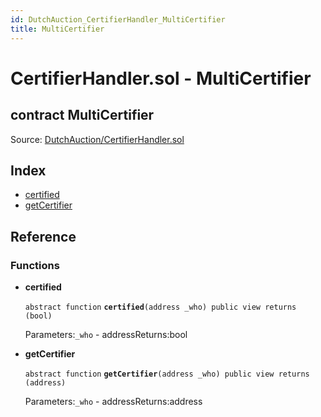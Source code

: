 ```yaml
---
id: DutchAuction_CertifierHandler_MultiCertifier
title: MultiCertifier
---
```


# CertifierHandler.sol - MultiCertifier

## contract MultiCertifier

Source: [DutchAuction/CertifierHandler.sol](https://github.com/WOM-Protocol/WOM-Ethe/blob/v1.0.0/contracts/DutchAuction/CertifierHandler.sol)

## Index

* [certified](https://github.com/WOM-Protocol/WOM-DutchAuction-Documentation/tree/32f9e94995bf5f343ec0fecfe8bc948e5b09bb03/docs/DutchAuction_CertifierHandler_MultiCertifier.html#certified)
* [getCertifier](https://github.com/WOM-Protocol/WOM-DutchAuction-Documentation/tree/32f9e94995bf5f343ec0fecfe8bc948e5b09bb03/docs/DutchAuction_CertifierHandler_MultiCertifier.html#getCertifier)

## Reference

### Functions

* **certified**

  `abstract function` **`certified`**`(address _who) public view returns (bool)`

  Parameters:`_who` - addressReturns:bool

* **getCertifier**

  `abstract function` **`getCertifier`**`(address _who) public view returns (address)`

  Parameters:`_who` - addressReturns:address

